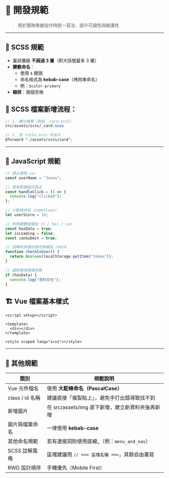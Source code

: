 # 📐 開發規範

> 用於團隊專題協作時統一寫法、提升可讀性與維護性

---

## 🎨 SCSS 規範

- 巢狀層級 **不超過 3 層**（即大括號最多 3 層）
- **變數命名**：
  - 使用 `$` 開頭
  - 命名格式為 **kebab-case**（烤肉串命名）
  - 例：`$color-primary`
- **縮排**：兩個空格

## 📌 SCSS 檔案新增流程：

```scss
// 1. 建立檔案（例如 _card.scss）
src/assets/scss/_card.scss

// 2. 到 style.scss 中加入
@forward "./assets/scss/card";
```

---

## 🧠 JavaScript 規範

```js
// 禁止使用 var
const userName = "Jason";

// 使用箭頭函式為主
const handleClick = () => {
  console.log("clicked");
};

// 小駝峰命名（camelCase）
let userScore = 10;

// 布林變數前綴加 is / has / can
const hasData = true;
let isLoading = false;
const canSubmit = true;

// 回傳布林值的函式前綴加 check
function checkIsUser() {
  return Boolean(localStorage.getItem("token"));
}

// 縮排使用兩個空格
if (hasData) {
  console.log("資料存在");
}
```

## 🏗️ Vue 檔案基本樣式

```vue
<script setup></script>

<template>
  <div></div>
</template>

<style scoped lang="scss"></style>
```

---

## 📁 其他規範

| 類別            | 規範說明                                         |
| --------------- | ------------------------------------------------ |
| Vue 元件檔名    | 使用 **大駝峰命名（PascalCase）**                |
| class / id 名稱 | 建議直接「複製貼上」，避免手打出錯導致找不到     |
| 新增圖片        | 在 src/assets/img 底下新增，建立新資料夾後再新增 |
| 圖片與檔案命名  | 一律使用 **kebab-case**                          |
| 其他命名規範    | 若有連接詞則使用底線\_（例：`menu_and_nav`）     |
| SCSS 註解風格   | 區塊建議用 `// === 區塊名稱 ===`，其餘自由書寫   |
| RWD 設計順序    | 手機優先（Mobile First）                         |
